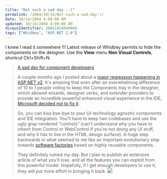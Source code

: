 ```yaml
---
title: "Not such a sad day :-)"
permalink: /2004/10/14/Not-such-a-sad-day-)/
date: 10/14/2004 4:09:00 AM
updated: 10/14/2004 4:09:00 AM
disqusIdentifier: 20041014040900
tags: ["Whidbey", "ASP.NET 2.0"]
---
```

I knew I read it somewhere !!! Latest release of Whidbey permits to hide the components on the designer. Use the <strong>View</strong> menu <strong>Non Visual Controls</strong>, shortcut Ctrl+Shift+N.

> [A sad day for component developers](http://weblogs.asp.net/cazzu/archive/2004/10/12/241276.aspx)
<!-- more -->
> 
> A couple months ago I posted about a [major regression happening in ASP.NET v2](http://weblogs.asp.net/cazzu/posts/LosingComponents.aspx). It's amazing that even after an overwhelming difference of 10 to 1 people voting to keep the Components tray in the designer, which allowed wizards, designer verbs, and extender providers to provide an incredible powerful enhanced visual experience in the IDE, [Microsoft decided not to fix it](http://lab.msdn.microsoft.com/ProductFeedback/viewfeedback.aspx?feedbackid=e2996990-64a5-4308-921d-245071e6f174).
> 
> So, you can kiss bye-bye to your UI-technology agnostic components and IDE integration. You'll have to keep two codebases and use the ugly gray-rendered "controls" (can't understand why you have to inherit from Control or WebControl if you're not doing any UI stuff, and why it has to live in the HTML design surface). A huge step backwards in what seemed to me like an important evolutionary step towards [software factories](http://www.softwarefactories.com/) based on highly reusable components.
> 
> They definitely ruined my day. But I plan to publish an extensive article of what you'll lose, and all the features you can exploit from this powerful model. Hopefully, if I get enough developers to use it, they will put more effort in bringing it back.
> ![](http://weblogs.asp.net/cazzu/aggbug/241276.aspx)
